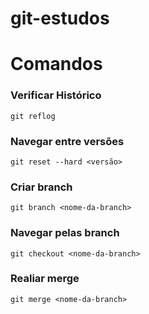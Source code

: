 # git-estudos


# Comandos

### Verificar Histórico
`git reflog`
### Navegar entre versões
`git reset --hard <versão>`
### Criar branch
`git branch <nome-da-branch>`
### Navegar pelas branch
`git checkout <nome-da-branch>`
### Realiar merge
`git merge <nome-da-branch>`

